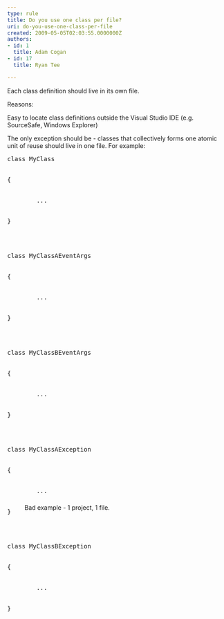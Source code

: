 ```yaml
---
type: rule
title: Do you use one class per file?
uri: do-you-use-one-class-per-file
created: 2009-05-05T02:03:55.0000000Z
authors:
- id: 1
  title: Adam Cogan
- id: 17
  title: Ryan Tee

---
```




<span class='intro'> 
  <p>Each class definition should live in its own file.</p>
<p>Reasons&#58;</p>
<p>Easy to locate class definitions outside the Visual Studio IDE (e.g. SourceSafe, Windows Explorer)</p>
 </span>


  <p>The only exception should be - classes that collectively forms one atomic unit of reuse should live in one file. For example&#58;</p>
<dl class="badCode">
    <dt style="width&#58;92.16%;height&#58;806px;">
    <pre>class MyClass
<br> 
&#123;
<br>
&#160;&#160;&#160;&#160;    ...
<br>
&#125;
<br>
<br>
class MyClassAEventArgs
<br>
&#123;
<br>
    &#160;&#160;&#160;&#160;...
<br>
&#125;
<br>
<br>
class MyClassBEventArgs
<br>
&#123;
<br>
    &#160;&#160;&#160;&#160;...
<br>
&#125;
<br>
<br>
class MyClassAException
<br>
&#123;
<br>
    &#160;&#160;&#160;&#160;...
<br>
&#125;
<br>
<br>
class MyClassBException
<br>
&#123;
<br>
    &#160;&#160;&#160;&#160;...
<br>
&#125;
</pre>
    </dt>
    <dd>Bad example - 1 project, 1 file. </dd>
</dl>



